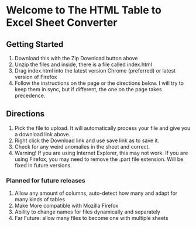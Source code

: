 Welcome to The HTML Table to Excel Sheet Converter
==================================================

Getting Started
----------------
1. Download this with the Zip Download button above
2. Unzip the files and inside, there is a file called index.html
3. Drag index.html into the latest version Chrome (preferred) or latest version of Firefox
4. Follow the instructions on the page or the directions below. I will try to keep them in sync, but if different, the one on the page takes precedence.

Directions
-------------
1. Pick the file to upload. It will automatically process your file and give you a download link above.
2. Right click the Download link and use save link as to save it.
3. Check for any weird anomalies in the sheet and correct.
4. Warning! If you are using Internet Explorer, this may not work. If you are using Firefox, you may need to remove the .part file extension. Will be fixed in future versions.

### Planned for future releases
1. Allow any amount of columns, auto-detect how many and adapt for many kinds of tables
2. Make More compatible with Mozilla Firefox
3. Ability to change names for files dynamically and separately
4. Far Future: allow many files to become one with multiple sheets